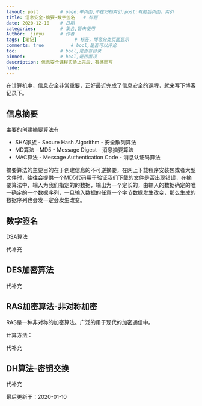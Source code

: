 ```yaml
---
layout: post        # page:单页面,不在归档索引;post:有前后页面，索引
title: 信息安全-摘要-数字签名   # 标题
date: 2020-12-10    # 日期
categories:         # 集合,暂未使用
Author:  jinyu      # 作者
tags: [笔记]              # 标签，博客分类页面显示
comments: true          # bool,是否可以评论
toc:                # bool,是否有目录
pinned:             # bool,是否置顶
description: 信息安全课程实验上完后，有感而写
hide: 
---
```


在计算机中，信息安全非常重要，正好最近完成了信息安全的课程，就来写下博客记录下。

<!-- more -->

## 信息摘要

主要的创建摘要算法有

* SHA家族 - Secure Hash Algorithm - 安全散列算法
* MD算法 - MD5 - Message Digest - 消息摘要算法
* MAC算法 - Message Authentication Code - 消息认证码算法

摘要算法的主要目的在于创建信息的不可逆摘要，在网上下载程序安装包或者大型文件时，往往会提供一个MD5代码用于验证我们下载的文件是否出现错误，在摘要算法中，输入为我们指定的的数据，输出为一个定长的，由输入的数据确定的唯一确定的一个数据序列，一旦输入数据的任意一个字节数据发生改变，那么生成的数据序列也会发一定会发生改变。

## 数字签名

DSA算法

代补充

## DES加密算法

代补充

## RAS加密算法-非对称加密

RAS是一种非对称的加密算法。广泛的用于现代的加密通信中。

计算方法：

代补充



## DH算法-密钥交换

代补充



最后更新于：2020-01-10